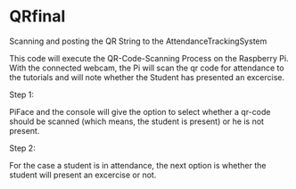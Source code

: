 # QRfinal
Scanning and posting the QR String to the AttendanceTrackingSystem

This code will execute the QR-Code-Scanning Process on the Raspberry Pi. With the connected webcam, the Pi will scan the qr code for attendance to the tutorials and will note whether the Student has presented an excercise.

Step 1:

PiFace and the console will give the option to select whether a qr-code should be scanned (which means, the student is present) or he is not present.

Step 2:

For the case a student is in attendance, the next option is whether the student will present an excercise or not. 



